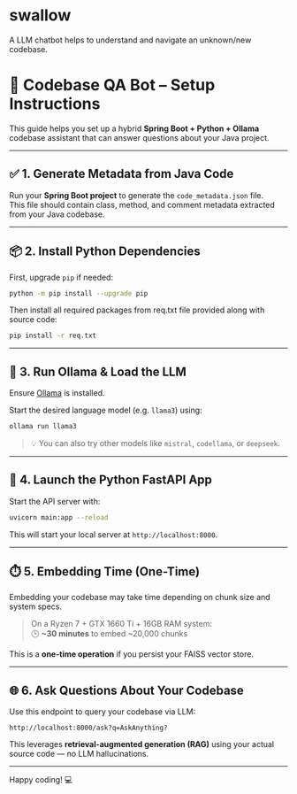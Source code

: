 # swallow
A LLM chatbot helps to understand and navigate an unknown/new codebase.

# 🧠 Codebase QA Bot – Setup Instructions

This guide helps you set up a hybrid **Spring Boot + Python + Ollama** codebase assistant that can answer questions about your Java project.

---

## ✅ 1. Generate Metadata from Java Code

Run your **Spring Boot project** to generate the `code_metadata.json` file.  
This file should contain class, method, and comment metadata extracted from your Java codebase.

---

## 📦 2. Install Python Dependencies

First, upgrade `pip` if needed:

```bash
python -m pip install --upgrade pip
```

Then install all required packages from req.txt file provided along with source code:

```bash
pip install -r req.txt
```

---

## 🤖 3. Run Ollama & Load the LLM

Ensure [Ollama](https://ollama.com) is installed.

Start the desired language model (e.g. `llama3`) using:

```bash
ollama run llama3
```

> 💡 You can also try other models like `mistral`, `codellama`, or `deepseek`.

---

## 🚀 4. Launch the Python FastAPI App

Start the API server with:

```bash
uvicorn main:app --reload
```

This will start your local server at `http://localhost:8000`.

---

## ⏱️ 5. Embedding Time (One-Time)

Embedding your codebase may take time depending on chunk size and system specs.

> On a Ryzen 7 + GTX 1660 Ti + 16GB RAM system:  
> 🕒 **~30 minutes** to embed ~20,000 chunks

This is a **one-time operation** if you persist your FAISS vector store.

---

## 🌐 6. Ask Questions About Your Codebase

Use this endpoint to query your codebase via LLM:

```
http://localhost:8000/ask?q=AskAnything?
```

This leverages **retrieval-augmented generation (RAG)** using your actual source code — no LLM hallucinations.

---

Happy coding! 💻